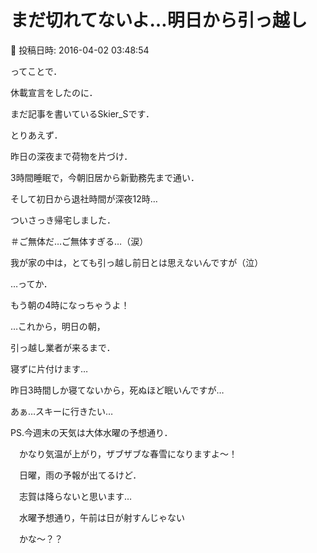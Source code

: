 # まだ切れてないよ…明日から引っ越し

📅 投稿日時: 2016-04-02 03:48:54

ってことで．


休載宣言をしたのに．


まだ記事を書いているSkier_Sです．





とりあえず．


昨日の深夜まで荷物を片づけ．


3時間睡眠で，今朝旧居から新勤務先まで通い．


そして初日から退社時間が深夜12時…


ついさっき帰宅しました．


＃ご無体だ…ご無体すぎる…（涙）





我が家の中は，とても引っ越し前日とは思えないんですが（泣）


…ってか．


もう朝の4時になっちゃうよ！





…これから，明日の朝，


引っ越し業者が来るまで．


寝ずに片付けます…





昨日3時間しか寝てないから，死ぬほど眠いんですが…





あぁ…スキーに行きたい…





PS.今週末の天気は大体水曜の予想通り．


　かなり気温が上がり，ザブザブな春雪になりますよ～！


　日曜，雨の予報が出てるけど．


　志賀は降らないと思います…


　水曜予想通り，午前は日が射すんじゃない


　かな～？？
